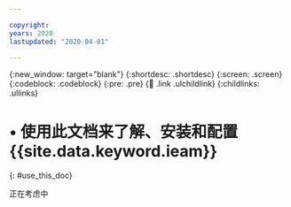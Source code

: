 ```yaml
---

copyright:
years: 2020
lastupdated: "2020-04-01"

---
```


{:new_window: target="blank"}
{:shortdesc: .shortdesc}
{:screen: .screen}
{:codeblock: .codeblock}
{:pre: .pre}
{:child: .link .ulchildlink}
{:childlinks: .ullinks}

# •	使用此文档来了解、安装和配置 {{site.data.keyword.ieam}}
{: #use_this_doc}

正在考虑中
